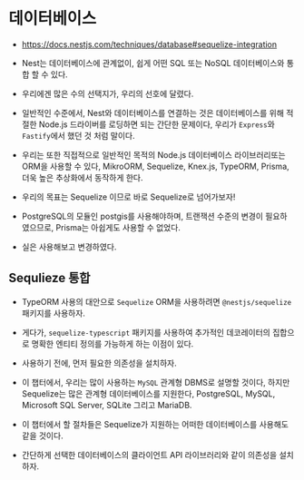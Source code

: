 # 데이터베이스

- <https://docs.nestjs.com/techniques/database#sequelize-integration>

- Nest는 데이터베이스에 관계없이, 쉽게 어떤 SQL 또는 NoSQL 데이터베이스와 통합 할 수 있다.
- 우리에겐 많은 수의 선택지가, 우리의 선호에 달렸다.
- 일반적인 수준에서, Nest와 데이터베이스를 연결하는 것은 데이터베이스를 위해 적절한 Node.js 드라이버를 로딩하면 되는 간단한 문제이다, 우리가 `Express`와 `Fastify`에서 했던 것 처럼 말이다.

- 우리는 또한 직접적으로 일반적인 목적의 Node.js 데이터베이스 라이브러리또는 ORM을 사용할 수 있다, MikroORM, Sequelize, Knex.js, TypeORM, Prisma, 더욱 높은 추상화에서 동작하게 한다.

- 우리의 목표는 Sequelize 이므로 바로 Sequelize로 넘어가보자!
- PostgreSQL의 모듈인 postgis를 사용해야하며, 트랜잭션 수준의 변경이 필요하였으므로, Prisma는 아쉽게도 사용할 수 없었다.
- 실은 사용해보고 변경하였다.

## Sequlieze 통합

- TypeORM 사용의 대안으로 `Sequelize` ORM을 사용하려면 `@nestjs/sequelize` 패키지를 사용하자.
- 게다가, `sequelize-typescript` 패키지를 사용하여 추가적인 데코레이터의 집합으로 명확한 엔티티 정의를 가능하게 하는 이점이 있다.

- 사용하기 전에, 먼저 필요한 의존성을 설치하자.
- 이 챕터에서, 우리는 많이 사용하는 `MySQL` 관계형 DBMS로 설명할 것이다, 하지만 Sequelize는 많은 관계형 데이터베이스를 지원한다, PostgreSQL, MySQL, Microsoft SQL Server, SQLite 그리고 MariaDB.
- 이 챕터에서 할 절차들은 Sequelize가 지원하는 어떠한 데이터베이스를 사용해도 같을 것이다.
- 간단하게 선택한 데이터베이스의 클라이언트 API 라이브러리와 같이 의존성을 설치하자.

